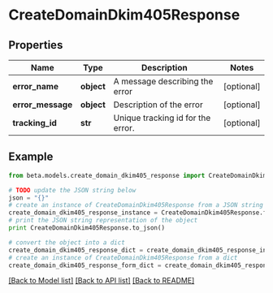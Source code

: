 # CreateDomainDkim405Response


## Properties
Name | Type | Description | Notes
------------ | ------------- | ------------- | -------------
**error_name** | **object** | A message describing the error | [optional] 
**error_message** | **object** | Description of the error | [optional] 
**tracking_id** | **str** | Unique tracking id for the error. | [optional] 

## Example

```python
from beta.models.create_domain_dkim405_response import CreateDomainDkim405Response

# TODO update the JSON string below
json = "{}"
# create an instance of CreateDomainDkim405Response from a JSON string
create_domain_dkim405_response_instance = CreateDomainDkim405Response.from_json(json)
# print the JSON string representation of the object
print CreateDomainDkim405Response.to_json()

# convert the object into a dict
create_domain_dkim405_response_dict = create_domain_dkim405_response_instance.to_dict()
# create an instance of CreateDomainDkim405Response from a dict
create_domain_dkim405_response_form_dict = create_domain_dkim405_response.from_dict(create_domain_dkim405_response_dict)
```
[[Back to Model list]](../README.md#documentation-for-models) [[Back to API list]](../README.md#documentation-for-api-endpoints) [[Back to README]](../README.md)


